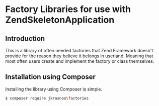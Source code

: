 # Factory Libraries for use with ZendSkeletonApplication

## Introduction

This is a library of often needed factories that Zend Framework doesn't provide
for the reason they believe it belongs in userland. Meaning that most often users
create and implement the factory or class themselves.

## Installation using Composer

Installing the library using Composer is simple.

```bash
$ composer require jkrasnoo\factories
```

